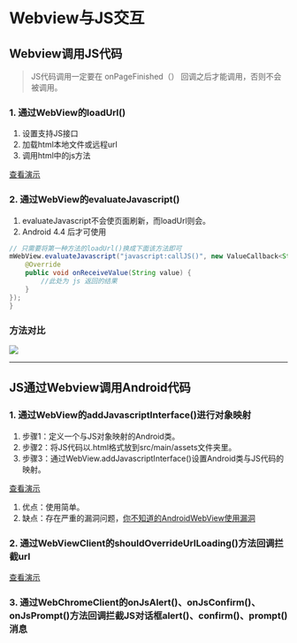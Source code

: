 # Webview与JS交互

## Webview调用JS代码

> JS代码调用一定要在 onPageFinished（） 回调之后才能调用，否则不会被调用。

### 1. 通过WebView的loadUrl() 
  1. 设置支持JS接口
  2. 加载html本地文件或远程url
  3. 调用html中的js方法

[查看演示](doc/WebviewLoadUrl.md)


### 2. 通过WebView的evaluateJavascript()
1. evaluateJavascript不会使页面刷新，而loadUrl则会。
2. Android 4.4 后才可使用

```java
// 只需要将第一种方法的loadUrl()换成下面该方法即可
mWebView.evaluateJavascript("javascript:callJS()", new ValueCallback<String>() {
    @Override
    public void onReceiveValue(String value) {
        //此处为 js 返回的结果
    }
});
}
```

### 方法对比
![](https://img-blog.csdnimg.cn/img_convert/b7c70efb0bb2dd1f58b0bd4144c6b66c.png)

***

## JS通过Webview调用Android代码

### 1. 通过WebView的addJavascriptInterface()进行对象映射
1. 步骤1：定义一个与JS对象映射的Android类。
2. 步骤2：将JS代码以.html格式放到src/main/assets文件夹里。
3. 步骤3：通过WebView.addJavascriptInterface()设置Android类与JS代码的映射。

[查看演示](doc/AndroidJS对象映射.md)

1. 优点：使用简单。
2. 缺点：存在严重的漏洞问题，[你不知道的AndroidWebView使用漏洞](https://www.jianshu.com/p/3a345d27cd42)

### 2. 通过WebViewClient的shouldOverrideUrlLoading()方法回调拦截url
[查看演示](doc/shouldOverrideUrlLoadingl拦截.md)

### 3. 通过WebChromeClient的onJsAlert()、onJsConfirm()、onJsPrompt()方法回调拦截JS对话框alert()、confirm()、prompt()消息
